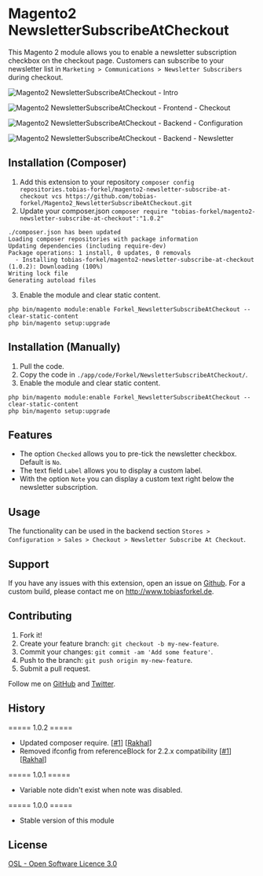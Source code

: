 # Magento2 NewsletterSubscribeAtCheckout
This Magento 2 module allows you to enable a newsletter subscription checkbox on the checkout page. Customers can subscribe to your newsletter list in `Marketing > Communications > Newsletter Subscribers` during checkout.

![Magento2 NewsletterSubscribeAtCheckout - Intro](http://www.tobiasforkel.de/public/magento/forkel_newslettersubscribeatcheckout/2/version/1.0.0/screenshots/github/intro.gif)

![Magento2 NewsletterSubscribeAtCheckout - Frontend - Checkout](http://www.tobiasforkel.de/public/magento/forkel_newslettersubscribeatcheckout/2/version/1.0.0/screenshots/github/frontend/checkout.gif)

![Magento2 NewsletterSubscribeAtCheckout - Backend - Configuration](http://www.tobiasforkel.de/public/magento/forkel_newslettersubscribeatcheckout/2/version/1.0.0/screenshots/github/backend/config.gif)

![Magento2 NewsletterSubscribeAtCheckout - Backend - Newsletter](http://www.tobiasforkel.de/public/magento/forkel_newslettersubscribeatcheckout/2/version/1.0.0/screenshots/github/backend/subscription.gif)

## Installation (Composer)

1. Add this extension to your repository `composer config repositories.tobias-forkel/magento2-newsletter-subscribe-at-checkout vcs https://github.com/tobias-forkel/Magento2_NewsletterSubscribeAtCheckout.git`
2. Update your composer.json `composer require "tobias-forkel/magento2-newsletter-subscribe-at-checkout":"1.0.2"`

```
./composer.json has been updated
Loading composer repositories with package information
Updating dependencies (including require-dev)              
Package operations: 1 install, 0 updates, 0 removals
  - Installing tobias-forkel/magento2-newsletter-subscribe-at-checkout (1.0.2): Downloading (100%)         
Writing lock file
Generating autoload files
```

3. Enable the module and clear static content.

```
php bin/magento module:enable Forkel_NewsletterSubscribeAtCheckout --clear-static-content
php bin/magento setup:upgrade
```

## Installation (Manually)
1. Pull the code.
2. Copy the code in `./app/code/Forkel/NewsletterSubscribeAtCheckout/`.
3. Enable the module and clear static content.

```
php bin/magento module:enable Forkel_NewsletterSubscribeAtCheckout --clear-static-content
php bin/magento setup:upgrade
```

## Features
* The option `Checked` allows you to pre-tick the newsletter checkbox. Default is `No`.
* The text field `Label` allows you to display a custom label.
* With the option `Note` you can display a custom text right below the newsletter subscription.

## Usage
The functionality can be used in the backend section `Stores > Configuration > Sales > Checkout > Newsletter Subscribe At Checkout`.

## Support
If you have any issues with this extension, open an issue on [Github](https://github.com/tobias-forkel/Magento2_NewsletterSubscribeAtCheckout/issues). For a custom build, please contact me on http://www.tobiasforkel.de.

## Contributing
1. Fork it!
2. Create your feature branch: `git checkout -b my-new-feature`.
3. Commit your changes: `git commit -am 'Add some feature'`.
4. Push to the branch: `git push origin my-new-feature`.
5. Submit a pull request.

Follow me on [GitHub](https://github.com/tobias-forkel) and [Twitter](https://twitter.com/tobiasforkel).

## History
===== 1.0.2 =====
* Updated composer require. [[#1](https://github.com/tobias-forkel/Magento2_NewsletterSubscribeAtCheckout/pull/1)] [[Rakhal](https://github.com/rakibabu)]
* Removed ifconfig from referenceBlock for 2.2.x compatibility [[#1](https://github.com/tobias-forkel/Magento2_NewsletterSubscribeAtCheckout/pull/1)] [[Rakhal](https://github.com/rakibabu)]

===== 1.0.1 =====
* Variable note didn't exist when note was disabled.

===== 1.0.0 =====
* Stable version of this module

## License
[OSL - Open Software Licence 3.0](http://opensource.org/licenses/osl-3.0.php)